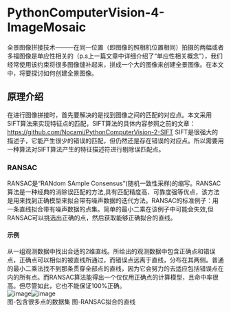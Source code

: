 # PythonComputerVision-4-ImageMosaic
全景图像拼接技术———在同一位置（即图像的照相机位置相同）拍摄的两幅或者多福图像是单应性相关的（p.s上一篇文章中详细介绍了“单应性相关概念”），我们经常使用该约束将很多图像缝补起来，拼成一个大的图像来创建全景图像。在本文中，将要探讨如何创建全景图像。  
## 原理介绍 
在进行图像拼接时，首先要解决的是找到图像之间的匹配的对应点。本文采用SIFT算法来实现特征点的匹配，SIFT算法的具体内容参照之前的文章：https://github.com/Nocami/PythonComputerVision-2-SIFT SIFT是很强大的描述子，它能产生很少的错误的匹配，但仍然还是存在错误的对应点。所以需要用一种算法对SIFT算法产生的特征描述符进行剔除误匹配点。
### RANSAC
RANSAC是“RANdom SAmple Consensus”(随机一致性采样)的缩写。RANSAC算法是一种经典的消除误匹配的方法,具有匹配精度高、可靠度强等优点，该方法是用来找到正确模型来拟合带有噪声数据的迭代方法。RANSAC的标准例子：用一条直线拟合带有噪声数据的点集。简单的最小二乘在该例子中可能会失效,但RANSAC可以挑选出正确的点，然后获取能够正确拟合的直线。  
#### 示例
从一组观测数据中找出合适的2维直线。所给出的观测数据中包含正确点和错误点，正确点可以相似的被直线所通过，而错误点远离于直线，分布在其两侧。普通的最小二乘法找不到那条贯穿全部点的直线，因为它会努力的去适应包括错误点在内的所有点。而RANSAC算法能得出一个仅仅用正确点的计算模型，且命中率很高。但尽管如此，它也不能保证100%正确。  
![image](https://github.com/Nocami/PythonComputerVision-4-ImageMosaic/tree/master/images/1.png)![image](https://github.com/Nocami/PythonComputerVision-4-ImageMosaic/tree/master/images/2.png)  
图-包含很多点的数据集                        图-RANSAC拟合的直线  
